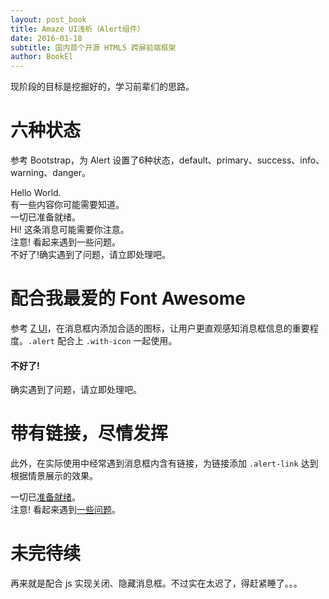 ```yaml
---
layout: post_book
title: Amaze UI浅析（Alert组件）
date: 2016-01-18
subtitle: 国内首个开源 HTML5 跨屏前端框架
author: BookEl
---
```


现阶段的目标是挖掘好的，学习前辈们的思路。

# 六种状态

参考 Bootstrap，为 Alert 设置了6种状态，default、primary、success、info、warning、danger。

<div class="alert">
Hello World.
</div>

<div class="alert alert--primary">
有一些内容你可能需要知道。
</div>

<div class="alert alert--success">
一切已准备就绪。
</div>

<div class="alert alert--info">
Hi! 这条消息可能需要你注意。
</div>

<div class="alert alert--warning">
注意! 看起来遇到一些问题。
</div>

<div class="alert alert--danger">
不好了!确实遇到了问题，请立即处理吧。
</div>

# 配合我最爱的 Font Awesome

参考 <a href="http://www.zui.sexy/#component/alert" class="external-link" target="_blank">Z UI</a>，在消息框内添加合适的图标，让用户更直观感知消息框信息的重要程度。`.alert` 配合上 `.with-icon` 一起使用。

<div class="alert alert--danger with-icon">
    <i class="fa fa-times"></i>
    <div class="content">
        <h4>不好了!</h4>
        <p>确实遇到了问题，请立即处理吧。</p>
    </div>
</div>

# 带有链接，尽情发挥

此外，在实际使用中经常遇到消息框内含有链接，为链接添加 `.alert-link` 达到根据情景展示的效果。

<div class="alert alert--success">
一切已<a href="#" class="alert-link">准备就绪</a>。
</div>

<div class="alert alert--warning">
注意! 看起来遇到<a href="#" class="alert-link">一些问题</a>。
</div>

# 未完待续

再来就是配合 js 实现关闭、隐藏消息框。不过实在太迟了，得赶紧睡了。。。
